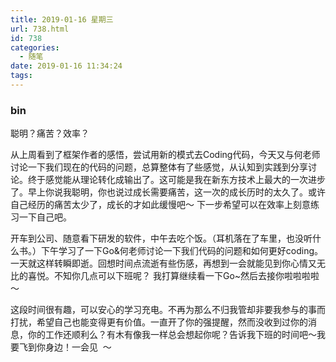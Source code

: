 ```yaml
---
title: 2019-01-16 星期三
url: 738.html
id: 738
categories:
  - 随笔
date: 2019-01-16 11:34:24
tags:
---
```


### bin

聪明？痛苦？效率？

从上周看到了框架作者的感悟，尝试用新的模式去Coding代码，今天又与何老师讨论一下我们现在的代码的问题，总算整体有了些感觉，从认知到实践到分享讨论。终于感觉能从理论转化成输出了。这可能是我在新东方技术上最大的一次进步了。早上你说我聪明，你也说过成长需要痛苦，这一次的成长历时的太久了。或许自己经历的痛苦太少了，成长的才如此缓慢吧～ 下一步希望可以在效率上刻意练习一下自己吧。

开车到公司、随意看下研发的软件，中午去吃个饭。（耳机落在了车里，也没听什么书。）下午学习了一下Go&何老师讨论一下我们代码的问题和如何更好coding。一天就这样转瞬即逝。回想时间点流逝有些伤感，再想到一会就能见到你心情又无比的喜悦。不知你几点可以下班呢？ 我打算继续看一下Go~然后去接你啦啦啦啦～

这段时间很有趣，可以安心的学习充电。不再为那么不归我管却非要我参与的事而打扰，希望自己也能变得更有价值。一直开了你的强提醒，然而没收到过你的消息，你的工作还顺利么？有木有像我一样总会想起你呢？告诉我下班的时间吧～我要飞到你身边！一会见  ～